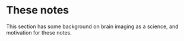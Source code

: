 # These notes

This section has some background on brain imaging as a science, and motivation
for these notes.
